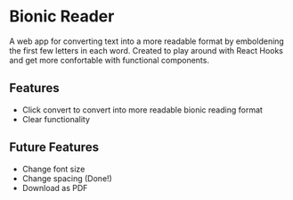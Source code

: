 # Bionic Reader

A web app for converting text into a more readable format by emboldening the first few letters in each word. Created to play around with React Hooks and get more confortable with functional components.

## Features
- Click convert to convert into more readable bionic reading format
- Clear functionality 

## Future Features
- Change font size
- Change spacing (Done!)
- Download as PDF
